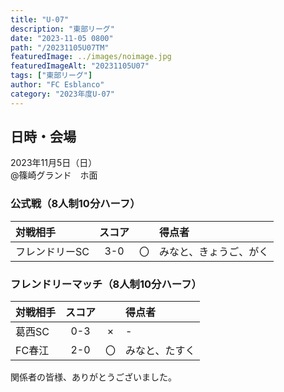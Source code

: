 ```yaml
---
title: "U-07"
description: "東部リーグ"
date: "2023-11-05 0800"
path: "/20231105U07TM"
featuredImage: ../images/noimage.jpg
featuredImageAlt: "20231105U07"
tags: ["東部リーグ"]
author: "FC Esblanco"
category: "2023年度U-07"
---
```


## 日時・会場

2023年11月5日（日）<br>
@篠崎グランド　ホ面


### 公式戦（8人制10分ハーフ）　

| 対戦相手| スコア |   | 得点者  |
|:----|:------:|:-:|:--------|
| フレンドリーSC | 3-0 | 〇 |みなと、きょうご、がく|


### フレンドリーマッチ（8人制10分ハーフ）　

| 対戦相手| スコア |   | 得点者  |
|:----|:------:|:-:|:--------|
| 葛西SC | 0-3 | × |-|
| FC春江 | 2-0 | 〇 |みなと、たすく|


関係者の皆様、ありがとうございました。